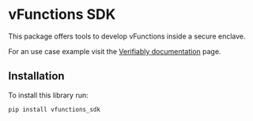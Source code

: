 # vFunctions SDK

This package offers tools to develop vFunctions inside a secure enclave.

For an use case example visit the [Verifiably documentation](https://developer.verifiably.com/examples/) page.

## Installation
To install this library run:
```
pip install vfunctions_sdk
```
